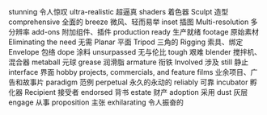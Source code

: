 stunning 令人惊叹 ultra-realistic 超逼真 shaders 着色器 Sculpt 造型 comprehensive 全面的 breeze 微风、轻而易举
inset 插图 Multi-resolution 多分辨率 add-ons 附加组件、插件
production ready 生产就绪 footage 原始素材 Eliminating the need 无需 Planar 平面 Tripod 三角的 Rigging 索具、绑定
Envelope 包络 dope 涂料 unsurpassed 无与伦比 tough 艰难
blender 搅拌机、混合器 metaball 元球 grease 润滑脂 armature 衔铁 Involved 涉及 still 静止 interface 界面
hobby projects, commercials, and feature films
业余项目、广告和故事片 paradigm 范例 perpetual 永久的永动的
reliably 可靠 incubator 孵化器 Recipient 接受者 endorsed 背书
estate 财产 adoption 采用 dust 灰层 engage 从事
proposition 主张 exhilarating 令人振奋的

